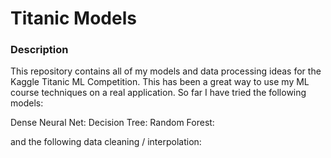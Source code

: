 # Titanic Models

### Description
This repository contains all of my models and data processing ideas for the Kaggle Titanic ML Competition. This has been a great way to
use my ML course techniques on a real application. So far I have tried the following models:

Dense Neural Net: 
Decision Tree:
Random Forest: 


and the following data cleaning / interpolation:

